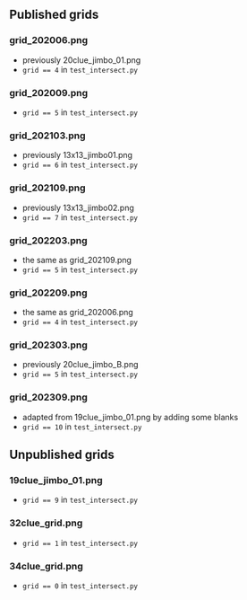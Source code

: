 ## Published grids
### grid_202006.png
* previously 20clue_jimbo_01.png
* `grid == 4` in `test_intersect.py`
### grid_202009.png
* `grid == 5` in `test_intersect.py`
### grid_202103.png
* previously 13x13_jimbo01.png
* `grid == 6` in `test_intersect.py`
### grid_202109.png
* previously 13x13_jimbo02.png
* `grid == 7` in `test_intersect.py`
### grid_202203.png
* the same as grid_202109.png
* `grid == 5` in `test_intersect.py`
### grid_202209.png
* the same as grid_202006.png
* `grid == 4` in `test_intersect.py`
### grid_202303.png
* previously 20clue_jimbo_B.png
* `grid == 5` in `test_intersect.py`
### grid_202309.png
* adapted from 19clue_jimbo_01.png by adding some blanks
* `grid == 10` in `test_intersect.py`

## Unpublished grids
### 19clue_jimbo_01.png
* `grid == 9` in `test_intersect.py`
### 32clue_grid.png
* `grid == 1` in `test_intersect.py`
### 34clue_grid.png
* `grid == 0` in `test_intersect.py`
